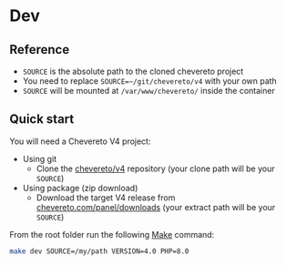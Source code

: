 # Dev

## Reference

* `SOURCE` is the absolute path to the cloned chevereto project
* You need to replace `SOURCE=~/git/chevereto/v4` with your own path
* `SOURCE` will be mounted at `/var/www/chevereto/` inside the container

## Quick start

You will need a Chevereto V4 project:

* Using git
  * Clone the [chevereto/v4](https://github.com/chevereto/v4) repository (your clone path will be your `SOURCE`)
* Using package (zip download)
  * Download the target V4 release from [chevereto.com/panel/downloads](https://chevereto.com/panel/downloads) (your extract path will be your `SOURCE`)

From the root folder run the following [Make](./MAKE.md) command:

```sh
make dev SOURCE=/my/path VERSION=4.0 PHP=8.0
```
